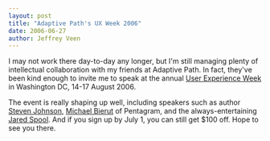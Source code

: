 ```yaml
---
layout: post
title: "Adaptive Path's UX Week 2006"
date: 2006-06-27
author: Jeffrey Veen
---
```

I may not work there day-to-day any longer, but I'm still managing plenty of intellectual collaboration with my friends at Adaptive Path. In fact, they've been kind enough to invite me to speak at the annual <a href="http://adaptivepath.com/events/2006/aug">User Experience Week</a> in Washington DC, 14-17 August 2006.

The event is really shaping up well, including speakers such as author <a href="http://www.stevenberlinjohnson.com/">Steven Johnson</a>, <a href="http://www.pentagram.com/en/partners-bierut.htm">Michael Bierut</a> of Pentagram, and the always-entertaining <a href="http://www.uie.com/about/consultants/">Jared Spool</a>. And if you sign up by July 1, you can still get $100 off. Hope to see you there.
